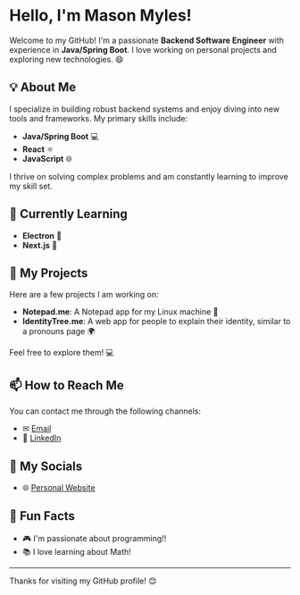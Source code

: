 # Hello, I'm Mason Myles!

Welcome to my GitHub! I'm a passionate **Backend Software Engineer** with experience in **Java/Spring Boot**. I love working on personal projects and exploring new technologies. 😄

## 💡 About Me

I specialize in building robust backend systems and enjoy diving into new tools and frameworks. My primary skills include:

- **Java/Spring Boot** 💻
- **React** ⚛️
- **JavaScript** 🌐

I thrive on solving complex problems and am constantly learning to improve my skill set.

## 🌱 Currently Learning

- **Electron** 🔨
- **Next.js** 🚀

## 💼 My Projects

Here are a few projects I am working on:

- **Notepad.me**: A Notepad app for my Linux machine 📝
- **IdentityTree.me**: A web app for people to explain their identity, similar to a pronouns page 🌍

Feel free to explore them! 💻

## 📫 How to Reach Me

You can contact me through the following channels:

- ✉ [Email](mailto:mylesmasonn@gmail.com)
- &#xf08c; [LinkedIn](https://www.linkedin.com/in/masonmyles/)

## 🔗 My Socials

- 🌐 [Personal Website](https://masonmyles.vercel.app/)

## 📝 Fun Facts

- 🎮 I'm passionate about programming!!
- 📚 I love learning about Math!

---

Thanks for visiting my GitHub profile! 😊
